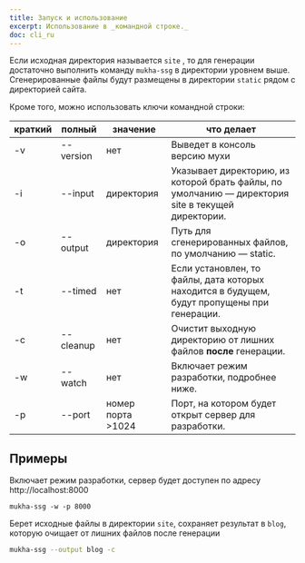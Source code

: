 ```yaml
---
title: Запуск и использование
excerpt: Использование в _командной строке._
doc: cli_ru
---
```


Если исходная директория называется `site` , то для генерации достаточно выполнить команду `mukha-ssg` в директории уровнем выше. Сгенерированные файлы будут размещены в директории `static` рядом с директорией сайта.

Кроме того, можно использовать ключи командной строки:

| краткий | полный    | значение          | что делает                                                                                         |
| ------- | --------- | ----------------- | -------------------------------------------------------------------------------------------------- |
| -v      | --version | нет               | Выведет в консоль версию мухи                                                                      |
| -i      | --input   | директория        | Указывает директорию, из которой брать файлы, по умолчанию — директория site в текущей директории. |
| -o      | --output  | директория        | Путь для сгенерированных файлов, по умолчанию — static.                                            |
| -t      | --timed   | нет               | Если установлен, то файлы, дата которых находится в будущем, будут пропущены при генерации.        |
| -с      | --cleanup | нет               | Очистит выходную директорию от лишних файлов **после** генерации.                                  |
| -w      | --watch   | нет               | Включает режим  разработки, подробнее ниже.                                                        |
| -p      | --port    | номер порта >1024 | Порт, на котором будет открыт сервер для разработки.                                               |

## Примеры

Включает режим разработки, сервер будет доступен по адресу http://localhost:8000

```shell
mukha-ssg -w -p 8000
```

Берет исходные файлы в директории `site`, сохраняет результат в `blog`, которую очищает от лишних файлов после генерации

```bash
mukha-ssg --output blog -c
```
